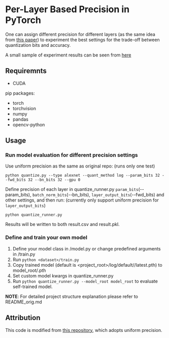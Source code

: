 # Per-Layer Based Precision in PyTorch

One can assign different precision for different layers (as the same idea from [this paper](http://proceedings.mlr.press/v70/sakr17a/sakr17a.pdf)) to experiment the best settings for the trade-off between quantization bits and accuracy.

A small sample of experiment results can be seen from [here](https://docs.google.com/spreadsheets/d/13Vna79bhMChdDqkvx2IUVze24kbmV0jj-79lYkhJ-Gs/edit?usp=sharing)


## Requiremnts

- CUDA

pip packages:

- torch
- torchvision
- numpy
- pandas
- opencv-python


## Usage

### Run model evaluation for different precision settings

Use uniform precision as the same as original repo: (runs only one test)
```
python quantize.py --type alexnet --quant_method log --param_bits 32 --fwd_bits 32 --bn_bits 32 --gpu 0
```

Define precision of each layer in quantize_runner.py `param_bits`(--param_bits), `batch_norm_bits`(--bn_bits), `layer_output_bits`(--fwd_bits) and other settings, and then run:
(currently only support uniform precision for `layer_output_bits`)
```
python quantize_runner.py
```

Results will be written to both result.csv and result.pkl.

### Define and train your own model

1. Define your model class in <dataset>/model.py or change predefined arguments in <dataset>/train.py
2. Run `python <dataset>/train.py`
3. Copy trained model (default is <project_root>/log/default/<dataset>/latest.pth) to model_root/<dataset>.pth
4. Set custom model kwargs in quantize_runner.py
5. Run `python quantize_runner.py --model_root model_root` to evaluate self-trained model.


**NOTE**: For detailed project structure explanation please refer to README_orig.md


## Attribution

This code is modified from [this repository](https://github.com/aaron-xichen/pytorch-playground), which adopts uniform precision.
